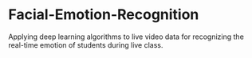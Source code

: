 # Facial-Emotion-Recognition
Applying deep learning algorithms to live video data for recognizing the real-time emotion of students during live class.